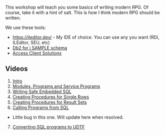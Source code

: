 This workshop will teach you some basics of writing modern RPG. Of course, take it with a hint of salt. This is how I think modern RPG should be written.

We use these tools:

* https://ileditor.dev/ - My IDE of choice. You can use any you want (RDi, ILEditor, SEU, etc)
* [Db2 for i SAMPLE schema](https://www.ibm.com/support/knowledgecenter/en/ssw_ibm_i_71/sqlp/rbafysamptblx.htm)
* [Access Client Solutions](https://www.ibm.com/support/pages/ibm-i-access-client-solutions)

## Videos

1. [Intro](https://www.youtube.com/watch?v=Ginbl7doIgY&list=PLNl31cqBafCrvYU3mSA0d8kSgRkvlrn-P&index=2&t=0s)
2. [Modules, Programs and Service Programs](https://www.youtube.com/watch?v=NMf7VZ-8lTk&list=PLNl31cqBafCrvYU3mSA0d8kSgRkvlrn-P&index=4&t=0s)
3. [Writing Safe Embedded SQL](https://www.youtube.com/watch?v=wBDGiEWcW2Y&list=PLNl31cqBafCrvYU3mSA0d8kSgRkvlrn-P&index=5&t=0s)
4. [Creating Procedures for Single Rows](https://www.youtube.com/watch?v=EDMI0VyoPYY&list=PLNl31cqBafCrvYU3mSA0d8kSgRkvlrn-P&index=6&t=0s)
5. [Creating Procedures for Result Sets](https://www.youtube.com/watch?v=IKpq0GC3Z-c&list=PLNl31cqBafCrvYU3mSA0d8kSgRkvlrn-P&index=7&t=0s)
6. [Calling Programs from SQL](https://www.youtube.com/watch?v=BrXQgRBcalY&list=PLNl31cqBafCrvYU3mSA0d8kSgRkvlrn-P&index=8&t=0s)
  * Little bug in this one. Will update here when resolved.
7. [Converting SQL programs to UDTF](https://www.youtube.com/watch?v=bP9ueziP0Ws&list=PLNl31cqBafCrvYU3mSA0d8kSgRkvlrn-P&index=9&t=0s)